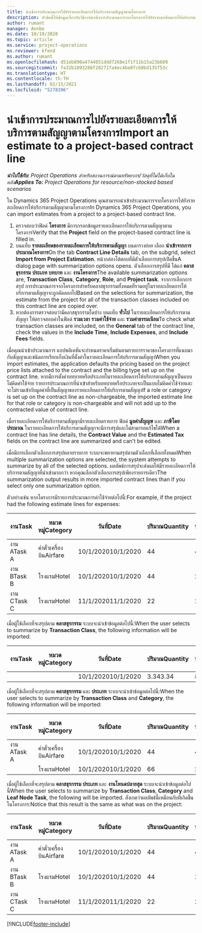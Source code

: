 ```yaml
---
title: นำเข้าการประมาณการไปยังรายละเอียดการให้บริการตามสัญญาตามโครงการ
description: หัวข้อนี้ให้ข้อมูลเกี่ยวกับวิธีการนำเข้าการประมาณการจากโครงการไปยังรายละเอียดการให้บริการตามสัญญา
author: rumant
manager: Annbe
ms.date: 10/19/2020
ms.topic: article
ms.service: project-operations
ms.reviewer: kfend
ms.author: rumant
ms.openlocfilehash: d51eb890a4744051ddd7268e1f1f11b15a23b609
ms.sourcegitcommit: fa32b1893286f20271fa4ec4be8fc68bd135f53c
ms.translationtype: HT
ms.contentlocale: th-TH
ms.lasthandoff: 02/15/2021
ms.locfileid: "5278396"
---
```

# <a name="import-an-estimate-to-a-project-based-contract-line"></a><span data-ttu-id="deec2-103">นำเข้าการประมาณการไปยังรายละเอียดการให้บริการตามสัญญาตามโครงการ</span><span class="sxs-lookup"><span data-stu-id="deec2-103">Import an estimate to a project-based contract line</span></span>

<span data-ttu-id="deec2-104">_**นำไปใช้กับ:** Project Operations สำหรับสถานการณ์ตามทรัพยากร/วัสดุที่ไม่ได้เก็บในคลัง_</span><span class="sxs-lookup"><span data-stu-id="deec2-104">_**Applies To:** Project Operations for resource/non-stocked based scenarios_</span></span>

<span data-ttu-id="deec2-105">ใน Dynamics 365 Project Operations คุณสามารถนำเข้าประมาณการจากโครงการไปยังรายละเอียดการให้บริการตามสัญญาตามโครงการ</span><span class="sxs-lookup"><span data-stu-id="deec2-105">In Dynamics 365 Project Operations, you can import estimates from a project to a project-based contract line.</span></span>

1. <span data-ttu-id="deec2-106">ตรวจสอบว่าฟิลด์ **โครงการ** มีการกรอกข้อมูลรายละเอียดการให้บริการตามสัญญาตามโครงการ</span><span class="sxs-lookup"><span data-stu-id="deec2-106">Verify that the **Project** field on the project-based contract line is filled in.</span></span>
2. <span data-ttu-id="deec2-107">บนแท็บ **รายละเอียดของรายละเอียดการให้บริการตามสัญญา** บนตารางย่อย เลือก **นำเข้าจากการประมาณโครงการ**</span><span class="sxs-lookup"><span data-stu-id="deec2-107">On the tab **Contract Line Details** tab, on the subgrid, select **Import from Project Estimation**.</span></span> <span data-ttu-id="deec2-108">หน้ากล่องโต้ตอบที่มีตัวเลือกการสรุปเปิดขึ้น</span><span class="sxs-lookup"><span data-stu-id="deec2-108">A dialog page with summarization options opens.</span></span> <span data-ttu-id="deec2-109">ตัวเลือกการสรุปที่มี ได้แก่ **คลาสธุรกรรม** **ประเภท** **บทบาท** และ **งานโครงการ**</span><span class="sxs-lookup"><span data-stu-id="deec2-109">The available summarization options are, **Transaction Class**, **Category**, **Role**, and **Project task**.</span></span> <span data-ttu-id="deec2-110">จากการเลือกการสรุป การประมาณการจากโครงการสำหรับคลาสธุรกรรมทั้งหมดที่รวมอยู่ในรายละเอียดการให้บริการตามสัญญาจะถูกคัดลอกไป</span><span class="sxs-lookup"><span data-stu-id="deec2-110">Based on the selections for summarization, the estimate from the project for all of the transaction classes included on this contract line are copied over.</span></span> 
3. <span data-ttu-id="deec2-111">หากต้องการตรวจสอบว่ามีคลาสธุรกรรมใดบ้าง บนแท็บ **ทั่วไป** ในรายละเอียดการให้บริการตามสัญญา ให้ตรวจสอบค่าในฟิลด์ **รวมเวลา** **รวมค่าใช้จ่าย** และ **รวมค่าธรรมเนียม**</span><span class="sxs-lookup"><span data-stu-id="deec2-111">To check what transaction classes are included, on the **General** tab of the contract line, check the values in the **Include Time**, **Include Expenses**, and **Include Fees** fields.</span></span>

<span data-ttu-id="deec2-112">เมื่อคุณนำเข้าประมาณการ แอปพลิเคชันจะกำหนดราคาเริ่มต้นตามรายการราคาของโครงการที่แนบมากับสัญญาและชนิดการเรียกเก็บเงินที่ตั้งค่าในรายละเอียดการให้บริการตามสัญญา</span><span class="sxs-lookup"><span data-stu-id="deec2-112">When you import estimates, the application defaults the pricing based on the project price lists attached to the contract and the billing type set up on the contract line.</span></span> <span data-ttu-id="deec2-113">หากมีการตั้งค่าบทบาทหรือประเภทในรายละเอียดการให้บริการตามสัญญาเป็นแบบไม่คิดค่าใช้จ่าย รายการประมาณการที่นำเข้าสำหรับบทบาทหรือประเภทจะเป็นแบบไม่คิดค่าใช้จ่ายและจะไม่รวมเข้ากับมูลค่าที่เป็นสัญญาของรายละเอียดการให้บริการตามสัญญา</span><span class="sxs-lookup"><span data-stu-id="deec2-113">If a role or category is set up on the contract line as non-chargeable, the imported estimate line for that role or category is non-chargeable and will not add up to the contracted value of contract line.</span></span>

<span data-ttu-id="deec2-114">เมื่อรายละเอียดการให้บริการตามสัญญามีรายละเอียดรายการ ฟิลด์ **มูลค่าสัญญษ** และ **ภาษีโดยประมาณ** ในรายละเอียดการให้บริการตามสัญญาจะมีการสรุปและไม่สามารถแก้ไขได้</span><span class="sxs-lookup"><span data-stu-id="deec2-114">When a contract line has line details, the **Contract Value** and the **Estimated Tax** fields on the contract line are summarized and can't be edited.</span></span>

<span data-ttu-id="deec2-115">เมื่อมีการเลือกตัวเลือกการสรุปหลายรายการ ระบบจะพยายามสรุปตามตัวเลือกที่เลือกทั้งหมด</span><span class="sxs-lookup"><span data-stu-id="deec2-115">When multiple summarization options are selected, the system attempts to summarize by all of the selected options.</span></span> <span data-ttu-id="deec2-116">ผลลัพธ์การสรุปจะส่งผลให้มีรายละเอียดการให้บริการตามสัญญาที่นำเข้ามากกว่า หากคุณเลือกตัวเลือกการสรุปเพียงรายการเดียว</span><span class="sxs-lookup"><span data-stu-id="deec2-116">The summarization output results in more imported contract lines than if you select only one summarization option.</span></span>

<span data-ttu-id="deec2-117">ตัวอย่างเช่น หากโครงการมีรายการประมาณการค่าใช้จ่ายต่อไปนี้:</span><span class="sxs-lookup"><span data-stu-id="deec2-117">For example, if the project had the following estimate lines for expenses:</span></span>

| <span data-ttu-id="deec2-118">งาน</span><span class="sxs-lookup"><span data-stu-id="deec2-118">Task</span></span> | <span data-ttu-id="deec2-119">หมวดหมู่</span><span class="sxs-lookup"><span data-stu-id="deec2-119">Category</span></span> | <span data-ttu-id="deec2-120">วันที่</span><span class="sxs-lookup"><span data-stu-id="deec2-120">Date</span></span> | <span data-ttu-id="deec2-121">ปริมาณ</span><span class="sxs-lookup"><span data-stu-id="deec2-121">Quantity</span></span> | <span data-ttu-id="deec2-122">ราคาต่อหน่วย</span><span class="sxs-lookup"><span data-stu-id="deec2-122">Unit price</span></span> | <span data-ttu-id="deec2-123">จำนวน</span><span class="sxs-lookup"><span data-stu-id="deec2-123">Amount</span></span> |
| --- | --- | --- | --- | --- | --- |
| <span data-ttu-id="deec2-124">งาน A</span><span class="sxs-lookup"><span data-stu-id="deec2-124">Task A</span></span> | <span data-ttu-id="deec2-125">ค่าตั๋วเครื่องบิน</span><span class="sxs-lookup"><span data-stu-id="deec2-125">Airfare</span></span> | <span data-ttu-id="deec2-126">10/1/2020</span><span class="sxs-lookup"><span data-stu-id="deec2-126">10/1/2020</span></span> | <span data-ttu-id="deec2-127">4</span><span class="sxs-lookup"><span data-stu-id="deec2-127">4</span></span> | <span data-ttu-id="deec2-128">400</span><span class="sxs-lookup"><span data-stu-id="deec2-128">400</span></span> | <span data-ttu-id="deec2-129">1600</span><span class="sxs-lookup"><span data-stu-id="deec2-129">1600</span></span> |
| <span data-ttu-id="deec2-130">งาน B</span><span class="sxs-lookup"><span data-stu-id="deec2-130">Task B</span></span> | <span data-ttu-id="deec2-131">โรงแรม</span><span class="sxs-lookup"><span data-stu-id="deec2-131">Hotel</span></span> | <span data-ttu-id="deec2-132">10/1/2020</span><span class="sxs-lookup"><span data-stu-id="deec2-132">10/1/2020</span></span> | <span data-ttu-id="deec2-133">4</span><span class="sxs-lookup"><span data-stu-id="deec2-133">4</span></span> | <span data-ttu-id="deec2-134">200</span><span class="sxs-lookup"><span data-stu-id="deec2-134">200</span></span> | <span data-ttu-id="deec2-135">800</span><span class="sxs-lookup"><span data-stu-id="deec2-135">800</span></span> |
| <span data-ttu-id="deec2-136">งาน C</span><span class="sxs-lookup"><span data-stu-id="deec2-136">Task C</span></span> | <span data-ttu-id="deec2-137">โรงแรม</span><span class="sxs-lookup"><span data-stu-id="deec2-137">Hotel</span></span> | <span data-ttu-id="deec2-138">11/1/2020</span><span class="sxs-lookup"><span data-stu-id="deec2-138">11/1/2020</span></span> | <span data-ttu-id="deec2-139">2</span><span class="sxs-lookup"><span data-stu-id="deec2-139">2</span></span> | <span data-ttu-id="deec2-140">200</span><span class="sxs-lookup"><span data-stu-id="deec2-140">200</span></span> | <span data-ttu-id="deec2-141">400</span><span class="sxs-lookup"><span data-stu-id="deec2-141">400</span></span> |

<span data-ttu-id="deec2-142">เมื่อผู้ใช้เลือกที่จะสรุปตาม **คลาสธุรกรรม** ระบบจะนำเข้าข้อมูลต่อไปนี้:</span><span class="sxs-lookup"><span data-stu-id="deec2-142">When the user selects to summarize by **Transaction Class**, the following information will be imported:</span></span>

| <span data-ttu-id="deec2-143">งาน</span><span class="sxs-lookup"><span data-stu-id="deec2-143">Task</span></span> | <span data-ttu-id="deec2-144">หมวดหมู่</span><span class="sxs-lookup"><span data-stu-id="deec2-144">Category</span></span> | <span data-ttu-id="deec2-145">วันที่</span><span class="sxs-lookup"><span data-stu-id="deec2-145">Date</span></span> | <span data-ttu-id="deec2-146">ปริมาณ</span><span class="sxs-lookup"><span data-stu-id="deec2-146">Quantity</span></span> | <span data-ttu-id="deec2-147">ราคาต่อหน่วย</span><span class="sxs-lookup"><span data-stu-id="deec2-147">Unit price</span></span> | <span data-ttu-id="deec2-148">จำนวน</span><span class="sxs-lookup"><span data-stu-id="deec2-148">Amount</span></span> |
| --- | --- | --- | --- | --- | --- |
| &nbsp;  | &nbsp;  | <span data-ttu-id="deec2-149">10/1/2020</span><span class="sxs-lookup"><span data-stu-id="deec2-149">10/1/2020</span></span> | <span data-ttu-id="deec2-150">3.34</span><span class="sxs-lookup"><span data-stu-id="deec2-150">3.34</span></span> | <span data-ttu-id="deec2-151">840</span><span class="sxs-lookup"><span data-stu-id="deec2-151">840</span></span> | <span data-ttu-id="deec2-152">2800</span><span class="sxs-lookup"><span data-stu-id="deec2-152">2800</span></span> |

<span data-ttu-id="deec2-153">เมื่อผู้ใช้เลือกที่จะสรุปตาม **คลาสธุรกรรม** และ **ประเภท** ระบบจะนำเข้าข้อมูลต่อไปนี้:</span><span class="sxs-lookup"><span data-stu-id="deec2-153">When the user selects to summarize by **Transaction Class** and **Category**, the following information will be imported:</span></span>

| <span data-ttu-id="deec2-154">งาน</span><span class="sxs-lookup"><span data-stu-id="deec2-154">Task</span></span> | <span data-ttu-id="deec2-155">หมวดหมู่</span><span class="sxs-lookup"><span data-stu-id="deec2-155">Category</span></span> | <span data-ttu-id="deec2-156">วันที่</span><span class="sxs-lookup"><span data-stu-id="deec2-156">Date</span></span> | <span data-ttu-id="deec2-157">ปริมาณ</span><span class="sxs-lookup"><span data-stu-id="deec2-157">Quantity</span></span> | <span data-ttu-id="deec2-158">ราคาต่อหน่วย</span><span class="sxs-lookup"><span data-stu-id="deec2-158">Unit price</span></span> | <span data-ttu-id="deec2-159">จำนวน</span><span class="sxs-lookup"><span data-stu-id="deec2-159">Amount</span></span> |
| --- | --- | --- | --- | --- | --- |
| <span data-ttu-id="deec2-160">งาน A</span><span class="sxs-lookup"><span data-stu-id="deec2-160">Task A</span></span> | <span data-ttu-id="deec2-161">ค่าตั๋วเครื่องบิน</span><span class="sxs-lookup"><span data-stu-id="deec2-161">Airfare</span></span> | <span data-ttu-id="deec2-162">10/1/2020</span><span class="sxs-lookup"><span data-stu-id="deec2-162">10/1/2020</span></span> | <span data-ttu-id="deec2-163">4</span><span class="sxs-lookup"><span data-stu-id="deec2-163">4</span></span> | <span data-ttu-id="deec2-164">400</span><span class="sxs-lookup"><span data-stu-id="deec2-164">400</span></span> | <span data-ttu-id="deec2-165">1600</span><span class="sxs-lookup"><span data-stu-id="deec2-165">1600</span></span> |
| &nbsp;  | <span data-ttu-id="deec2-166">โรงแรม</span><span class="sxs-lookup"><span data-stu-id="deec2-166">Hotel</span></span> | <span data-ttu-id="deec2-167">10/1/2020</span><span class="sxs-lookup"><span data-stu-id="deec2-167">10/1/2020</span></span> | <span data-ttu-id="deec2-168">6</span><span class="sxs-lookup"><span data-stu-id="deec2-168">6</span></span> | <span data-ttu-id="deec2-169">200</span><span class="sxs-lookup"><span data-stu-id="deec2-169">200</span></span> | <span data-ttu-id="deec2-170">1200</span><span class="sxs-lookup"><span data-stu-id="deec2-170">1200</span></span> |

<span data-ttu-id="deec2-171">เมื่อผู้ใช้เลือกที่จะสรุปตาม **คลาสธุรกรรม** **ประเภท** และ **งานโหนดปลายสุด** ระบบจะนำเข้าข้อมูลต่อไปนี้</span><span class="sxs-lookup"><span data-stu-id="deec2-171">When the user selects to summarize by **Transaction Class**, **Category** and **Leaf Node Task**, the following will be imported.</span></span> <span data-ttu-id="deec2-172">สังเกตว่าผลลัพธ์นี้เหมือนกับที่เกิดขึ้นในโครงการ:</span><span class="sxs-lookup"><span data-stu-id="deec2-172">Notice that this result is the same as what was on the project:</span></span>

| <span data-ttu-id="deec2-173">งาน</span><span class="sxs-lookup"><span data-stu-id="deec2-173">Task</span></span> | <span data-ttu-id="deec2-174">หมวดหมู่</span><span class="sxs-lookup"><span data-stu-id="deec2-174">Category</span></span> | <span data-ttu-id="deec2-175">วันที่</span><span class="sxs-lookup"><span data-stu-id="deec2-175">Date</span></span> | <span data-ttu-id="deec2-176">ปริมาณ</span><span class="sxs-lookup"><span data-stu-id="deec2-176">Quantity</span></span> | <span data-ttu-id="deec2-177">ราคาต่อหน่วย</span><span class="sxs-lookup"><span data-stu-id="deec2-177">Unit price</span></span> | <span data-ttu-id="deec2-178">จำนวน</span><span class="sxs-lookup"><span data-stu-id="deec2-178">Amount</span></span> |
| --- | --- | --- | --- | --- | --- |
| <span data-ttu-id="deec2-179">งาน A</span><span class="sxs-lookup"><span data-stu-id="deec2-179">Task A</span></span> | <span data-ttu-id="deec2-180">ค่าตั๋วเครื่องบิน</span><span class="sxs-lookup"><span data-stu-id="deec2-180">Airfare</span></span> | <span data-ttu-id="deec2-181">10/1/2020</span><span class="sxs-lookup"><span data-stu-id="deec2-181">10/1/2020</span></span> | <span data-ttu-id="deec2-182">4</span><span class="sxs-lookup"><span data-stu-id="deec2-182">4</span></span> | <span data-ttu-id="deec2-183">400</span><span class="sxs-lookup"><span data-stu-id="deec2-183">400</span></span> | <span data-ttu-id="deec2-184">1600</span><span class="sxs-lookup"><span data-stu-id="deec2-184">1600</span></span> |
| <span data-ttu-id="deec2-185">งาน B</span><span class="sxs-lookup"><span data-stu-id="deec2-185">Task B</span></span> | <span data-ttu-id="deec2-186">โรงแรม</span><span class="sxs-lookup"><span data-stu-id="deec2-186">Hotel</span></span> | <span data-ttu-id="deec2-187">10/1/2020</span><span class="sxs-lookup"><span data-stu-id="deec2-187">10/1/2020</span></span> | <span data-ttu-id="deec2-188">4</span><span class="sxs-lookup"><span data-stu-id="deec2-188">4</span></span> | <span data-ttu-id="deec2-189">200</span><span class="sxs-lookup"><span data-stu-id="deec2-189">200</span></span> | <span data-ttu-id="deec2-190">800</span><span class="sxs-lookup"><span data-stu-id="deec2-190">800</span></span> |
| <span data-ttu-id="deec2-191">งาน C</span><span class="sxs-lookup"><span data-stu-id="deec2-191">Task C</span></span> | <span data-ttu-id="deec2-192">โรงแรม</span><span class="sxs-lookup"><span data-stu-id="deec2-192">Hotel</span></span> | <span data-ttu-id="deec2-193">11/1/2020</span><span class="sxs-lookup"><span data-stu-id="deec2-193">11/1/2020</span></span> | <span data-ttu-id="deec2-194">2</span><span class="sxs-lookup"><span data-stu-id="deec2-194">2</span></span> | <span data-ttu-id="deec2-195">200</span><span class="sxs-lookup"><span data-stu-id="deec2-195">200</span></span> | <span data-ttu-id="deec2-196">400</span><span class="sxs-lookup"><span data-stu-id="deec2-196">400</span></span> |


[!INCLUDE[footer-include](../includes/footer-banner.md)]